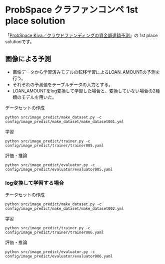 # ProbSpace クラファンコンペ 1st place solution
[probSpace_kiva]: https://comp.probspace.com/competitions/kiva2021s
「[ProbSpace Kiva／クラウドファンディングの資金調達額予測](probSpace_kiva)」の 1st place solutionです。

## 画像による予測

- 画像データから学習済みモデルの転移学習によるLOAN_AMOUNTの予測を行う。
- それぞれの予測値をテーブルデータの入力とする。
- LOAN_AMOUNTをlog変換して学習した場合と、変換していない場合の2種類のモデルを用いた。


データセットの作成

```
python src/image_predict/make_dataset.py -c config/image_predict/make_dataset/make_dataset001.yml
```

学習
```
python src/image_predict/trainer.py -c config/image_predict/trainer/trainer005.yaml
```

評価・推論
```
python src/image_predict/evaluator.py -c config/image_predict/evaluator/evaluator005.yaml
```

### log変換して学習する場合

データセットの作成

```
python src/image_predict/make_dataset.py -c config/image_predict/make_dataset/make_dataset002.yml
```

学習

```
python src/image_predict/trainer.py -c config/image_predict/trainer/trainer006.yaml
```

評価・推論
```
python src/image_predict/evaluator.py -c config/image_predict/evaluator/evaluator006.yaml
```
